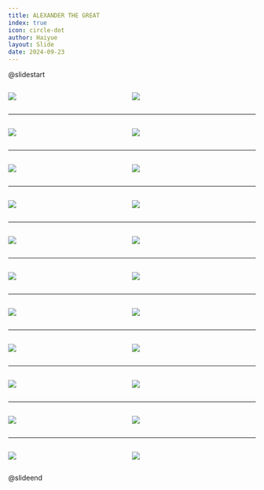 ```yaml
---
title: ALEXANDER THE GREAT
index: true
icon: circle-dot
author: Haiyue
layout: Slide
date: 2024-09-23
---
```

 
@slidestart

<div style="display:flex">
<div style="flex:1">

![](/reading/english/Level-Z/ALEXANDER%20THE%20GREAT/001.webp)
</div>
<div style="flex:1">

![](/reading/english/Level-Z/ALEXANDER%20THE%20GREAT/002.webp)
</div>
</div>

---

<div style="display:flex">
<div style="flex:1">

![](/reading/english/Level-Z/ALEXANDER%20THE%20GREAT/003.webp)
</div>
<div style="flex:1">

![](/reading/english/Level-Z/ALEXANDER%20THE%20GREAT/004.webp)
</div>
</div>

---

<div style="display:flex">
<div style="flex:1">

![](/reading/english/Level-Z/ALEXANDER%20THE%20GREAT/005.webp)
</div>
<div style="flex:1">

![](/reading/english/Level-Z/ALEXANDER%20THE%20GREAT/006.webp)
</div>
</div>

---

<div style="display:flex">
<div style="flex:1">

![](/reading/english/Level-Z/ALEXANDER%20THE%20GREAT/007.webp)
</div>
<div style="flex:1">

![](/reading/english/Level-Z/ALEXANDER%20THE%20GREAT/008.webp)
</div>
</div>

---

<div style="display:flex">
<div style="flex:1">

![](/reading/english/Level-Z/ALEXANDER%20THE%20GREAT/009.webp)
</div>
<div style="flex:1">

![](/reading/english/Level-Z/ALEXANDER%20THE%20GREAT/010.webp)
</div>
</div>

---

<div style="display:flex">
<div style="flex:1">

![](/reading/english/Level-Z/ALEXANDER%20THE%20GREAT/011.webp)
</div>
<div style="flex:1">

![](/reading/english/Level-Z/ALEXANDER%20THE%20GREAT/012.webp)
</div>
</div>

---

<div style="display:flex">
<div style="flex:1">

![](/reading/english/Level-Z/ALEXANDER%20THE%20GREAT/013.webp)
</div>
<div style="flex:1">

![](/reading/english/Level-Z/ALEXANDER%20THE%20GREAT/014.webp)
</div>
</div>

---

<div style="display:flex">
<div style="flex:1">

![](/reading/english/Level-Z/ALEXANDER%20THE%20GREAT/015.webp)
</div>
<div style="flex:1">

![](/reading/english/Level-Z/ALEXANDER%20THE%20GREAT/016.webp)
</div>
</div>

---

<div style="display:flex">
<div style="flex:1">

![](/reading/english/Level-Z/ALEXANDER%20THE%20GREAT/017.webp)
</div>
<div style="flex:1">

![](/reading/english/Level-Z/ALEXANDER%20THE%20GREAT/018.webp)
</div>
</div>

---

<div style="display:flex">
<div style="flex:1">

![](/reading/english/Level-Z/ALEXANDER%20THE%20GREAT/019.webp)
</div>
<div style="flex:1">

![](/reading/english/Level-Z/ALEXANDER%20THE%20GREAT/020.webp)
</div>
</div>

---

<div style="display:flex">
<div style="flex:1">

![](/reading/english/Level-Z/ALEXANDER%20THE%20GREAT/021.webp)
</div>
<div style="flex:1">

![](/reading/english/Level-Z/ALEXANDER%20THE%20GREAT/022.webp)
</div>
</div>

@slideend